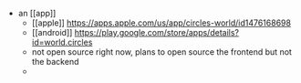 - an [[app]]
	- [[apple]] https://apps.apple.com/us/app/circles-world/id1476168698 
	- [[android]] https://play.google.com/store/apps/details?id=world.circles 
	- not open source right now, plans to open source the frontend but not the backend
	- 